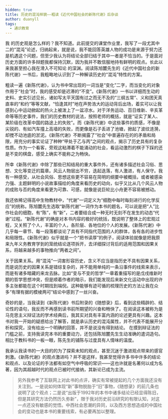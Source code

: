 ```yaml
---
hidden: true
title: 历史的混沌样貌——粗读《近代中国社会的新陈代谢》后杂谈
author: duanyll
tags:
  - 通识教育
---
```


我 的历史观是怎么样的？我不知道。此前提交的课堂作业里，我写了一段尤其中二的“混沌”论述，归纳起来，就是说，我不能回答英雄人物的成功是来源于努力还是机遇这个问题，但至少我认为将结论全部归结于其中一者是不恰当的。于是面对历史方面的许多辩题我都保持沉默，因为我并不敢信服地持有鲜明的观点。长此以来我甚至担心我在滑入不可知论 的深渊。阅读陈旭麓先生的《近代中国社会的新陈代谢》一书后，我粗略地认识到了一种解读历史的“混沌”特性的方案。

粗读一遍《新陈代谢》，认为书中常出现的一词当是“变化”二字，而当变化的对象作用于“社会”时，我的感受却是迟滞的“不变”。《新陈代谢》一书以详细而生动的史料、史实引述见长，诸如写太平天国有过之而无不及的“三纲五常”、义和团天真直率的“和约”等等文献，“恰逢其时”地在声势浩大的运动背后出场，着实可以让我感到心中运动掀起的热火上被泼上了一盆凉水。对于洋务运动、百日维新、辛亥革命等等历史事件，我们的历史教材的说法，按照老师的概括，就是“证实了某人、某阶级在改革中国的路途上的失败”。而《新陈代谢》中这些事件的质感，不像是尖锐的、有如汽车撞上高墙的失败，而更像是石子丢进了池塘，掀起了波纹涟漪，却搅不动池底的淤泥。《新陈代谢》不断揭露了“社会”中普遍存在的的矛盾和局限，用充分的事实论证了种种“甲处于乙与丙”之间的观点，揭示了历史具有的复杂性质。作为一个看客，旁观这粘滞着不能涌动的社会，看运动激烈的棋子下踩的还是不变的棋盘，感受上确实不能称之为畅快。

所幸《新陈代谢》中除了那些已知结局的重大事件外，还有诸多描述社会习俗、思想、文化等变迁的篇章。风云人物层出不穷，迭起迭落，有人激进，有人保守。我有一种感受，从社会风俗、思想这些更不容易在简明的纲要中被概括，或者被感染力强、主题鲜明的小说故事描绘的角度来看历史的动向，似乎又比从几个风云人物的成败与否的角度来看更为可靠、可感，就像是说巨轮比小舟更不容易被撼动。

我还依稀记得高中生物教材中，“代谢”一词定义为“细胞中每时每刻进行的化学反应”的统称。陈旭麓先生选取“新陈代谢”一词作为本书的题名，可以说是把“人”比作社会的细胞，有“陈”，有“新”，二者要结合成一种无时无刻不在发生的动态“代谢”过程。“新陈代谢”的确是对本书内容的极好的统括，既说明了整体上的宏观过程，又关照了个人，丰富的个人，各阶层、各地位的个人的发展。《新陈代谢》中几乎每一章节、每一段落都谈论了具有不同指代范围的人的群体，各有各的进步性和局限性。《新陈代谢》似乎就是一个“把书读厚”的例子，阅读体验就像是把我原来九年义务教育学到的笼统结论逐项拆开，去详细探讨背后的适用范围和因果关系，将越来越多的事物推向“两者之间”。

关于因果关系。用“混沌”一词害形容历史，含义不应当是指历史不具有因果关系，而是说历史的因果关系是错综复杂的，并不能用单纯的一条沿事件的线索来表示，而是有诸多暗藏的来龙去脉。比如“变与不变的哲学”一章着重描写的是戊戌维新时期的哲学思想冲突，但是顺着作者的暗示，我们能发现后来新文化运动中出现的许多主张都能在这个时期找到端倪。这种能够有迹可循的梳理历史的方法让我在众多“有理有据的模棱两可”结论中感到了一丝兴奋。

奇妙的是，当我读到《新陈代谢》书后附录的《随想录》后，看到这些精辟的、结论性的语句，我反而不再感到读书前所期望的兴奋和畅快了。在阅读这本被称为是马克思主义辩证法的学术经典后，我其实对具有丰富内涵的论述更具有兴趣。这本书对我一开始的疑惑给出了解答，就是承认历史的混沌属性，并不代表不能展开分析和探究，没有给出一个明确的回答，并不是说没有得到结论。
在摸到辩证法的门槛之前，支持我读完本书的重要动力，还包括陈旭麓先生生动准确的遣词造句。相比于教科书的一板一眼，陈先生的铺陈与过度具有人情味的温度。

我承认我读书的一大目的的为了探索未知的观点，甚至沉迷于激进观点带来的感官刺激。《新陈代谢》的观点激进吗？并不是这样，我甚至觉得许多书中许多的结论和观点、以及论证的手法都有如空气中呼吸的常识——这也许就是名著何以成为名著，因为其超越时代的观点已被时代接纳，其新论已成为主流。

> 另外我参考了互联网上对此书的点评，确实有常被提起的几个方面我还没有关注到。一是说如何体现“新”事物脱胎于“旧”事物，《随想录》的前几条也说明了这个观点；二是说“出版于1992年的本书中诸多结论已经显得陈旧，但是其研究方法仍然历久弥新”，限于我对历史前沿研究的有限认知，对这一点还没有敏感的觉悟。中西社会思潮的异同，以及西方思想造成的中国社会的变动也是本书的重要线索，有必要再加以整理。
